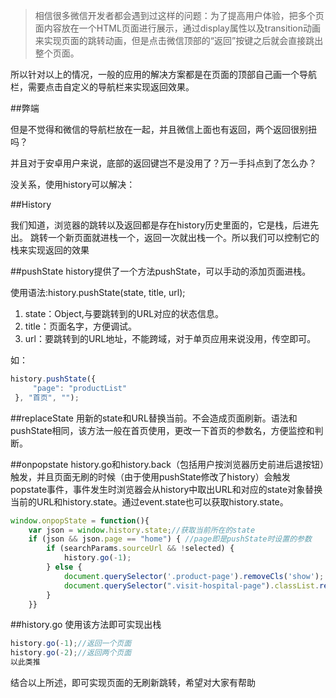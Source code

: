 > 相信很多微信开发者都会遇到过这样的问题：为了提高用户体验，把多个页面内容放在一个HTML页面进行展示，通过display属性以及transition动画来实现页面的跳转动画，但是点击微信顶部的“返回”按键之后就会直接跳出整个页面。


所以针对以上的情况，一般的应用的解决方案都是在页面的顶部自己画一个导航栏，需要点击自定义的导航栏来实现返回效果。

##弊端

但是不觉得和微信的导航栏放在一起，并且微信上面也有返回，两个返回很别扭吗？

并且对于安卓用户来说，底部的返回键岂不是没用了？万一手抖点到了怎么办？

没关系，使用history可以解决：

##History


我们知道，浏览器的跳转以及返回都是存在history历史里面的，它是栈，后进先出。
跳转一个新页面就进栈一个，返回一次就出栈一个。所以我们可以控制它的栈来实现返回的效果

##pushState
history提供了一个方法pushState，可以手动的添加页面进栈。

使用语法:history.pushState(state, title, url);

1. state：Object,与要跳转到的URL对应的状态信息。
2. title：页面名字，方便调试。
3. url：要跳转到的URL地址，不能跨域，对于单页应用来说没用，传空即可。

如：

```javascript
history.pushState({
     "page": "productList"
 }, "首页", "");
```

##replaceState
用新的state和URL替换当前。不会造成页面刷新。语法和pushState相同，该方法一般在首页使用，更改一下首页的参数名，方便监控和判断。

##onpopstate
history.go和history.back（包括用户按浏览器历史前进后退按钮）触发，并且页面无刷的时候（由于使用pushState修改了history）会触发popstate事件，事件发生时浏览器会从history中取出URL和对应的state对象替换当前的URL和history.state。通过event.state也可以获取history.state。

```javascript
window.onpopState = function(){
	var json = window.history.state;//获取当前所在的state
    if (json && json.page == "home") { //page即是pushState时设置的参数
        if (searchParams.sourceUrl && !selected) {
            history.go(-1);
        } else {
            document.querySelector('.product-page').removeCls('show');
            document.querySelector(".visit-hospital-page").classList.remove("show");
        }
    }}
```

##history.go
使用该方法即可实现出栈

```javascript
history.go(-1);//返回一个页面
history.go(-2);//返回两个页面
以此类推
```

结合以上所述，即可实现页面的无刷新跳转，希望对大家有帮助